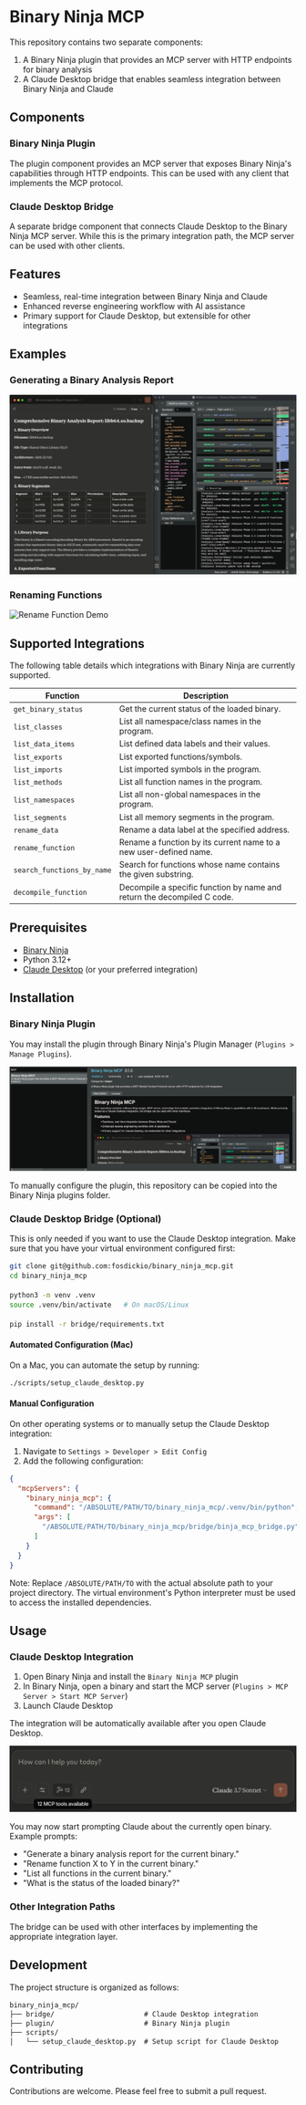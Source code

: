 # Binary Ninja MCP

This repository contains two separate components:
1. A Binary Ninja plugin that provides an MCP server with HTTP endpoints for binary analysis
2. A Claude Desktop bridge that enables seamless integration between Binary Ninja and Claude

## Components

### Binary Ninja Plugin
The plugin component provides an MCP server that exposes Binary Ninja's capabilities through HTTP endpoints. This can be used with any client that implements the MCP protocol.

### Claude Desktop Bridge
A separate bridge component that connects Claude Desktop to the Binary Ninja MCP server. While this is the primary integration path, the MCP server can be used with other clients.

## Features

- Seamless, real-time integration between Binary Ninja and Claude
- Enhanced reverse engineering workflow with AI assistance
- Primary support for Claude Desktop, but extensible for other integrations

## Examples

### Generating a Binary Analysis Report
![Binary Analysis Report Generation](docs/mcp-demo-report.png)

### Renaming Functions
![Rename Function Demo](docs/mcp-demo-rename.gif)

## Supported Integrations

The following table details which integrations with Binary Ninja are currently supported.

| Function | Description |
|----------|-------------|
| `get_binary_status` | Get the current status of the loaded binary. |
| `list_classes` | List all namespace/class names in the program. |
| `list_data_items` | List defined data labels and their values. |
| `list_exports` | List exported functions/symbols. |
| `list_imports` | List imported symbols in the program. |
| `list_methods` | List all function names in the program. |
| `list_namespaces` | List all non-global namespaces in the program. |
| `list_segments` | List all memory segments in the program. |
| `rename_data` | Rename a data label at the specified address. |
| `rename_function` | Rename a function by its current name to a new user-defined name. |
| `search_functions_by_name` | Search for functions whose name contains the given substring. |
| `decompile_function` | Decompile a specific function by name and return the decompiled C code. |

## Prerequisites

- [Binary Ninja](https://binary.ninja/)
- Python 3.12+
- [Claude Desktop](https://claude.ai/download) (or your preferred integration)

## Installation

### Binary Ninja Plugin

You may install the plugin through Binary Ninja's Plugin Manager (`Plugins > Manage Plugins`).

![Plugin Manager Listing](docs/plugin-manager-listing.png)

To manually configure the plugin, this repository can be copied into the Binary Ninja plugins folder.

### Claude Desktop Bridge (Optional)

This is only needed if you want to use the Claude Desktop integration.  Make sure that you have your virtual environment configured first:

```bash
git clone git@github.com:fosdickio/binary_ninja_mcp.git
cd binary_ninja_mcp

python3 -m venv .venv
source .venv/bin/activate   # On macOS/Linux

pip install -r bridge/requirements.txt
```

#### Automated Configuration (Mac)

On a Mac, you can automate the setup by running:

```bash
./scripts/setup_claude_desktop.py
```

#### Manual Configuration

On other operating systems or to manually setup the Claude Desktop integration:

1. Navigate to `Settings > Developer > Edit Config`
2. Add the following configuration:

```json
{
  "mcpServers": {
    "binary_ninja_mcp": {
      "command": "/ABSOLUTE/PATH/TO/binary_ninja_mcp/.venv/bin/python",
      "args": [
        "/ABSOLUTE/PATH/TO/binary_ninja_mcp/bridge/binja_mcp_bridge.py"
      ]
    }
  }
}
```

Note: Replace `/ABSOLUTE/PATH/TO` with the actual absolute path to your project directory. The virtual environment's Python interpreter must be used to access the installed dependencies.

## Usage

### Claude Desktop Integration

1. Open Binary Ninja and install the `Binary Ninja MCP` plugin
2. In Binary Ninja, open a binary and start the MCP server (`Plugins > MCP Server > Start MCP Server`)
3. Launch Claude Desktop

The integration will be automatically available after you open Claude Desktop.

![Claude Integration](docs/claude-desktop-integration.png)

You may now start prompting Claude about the currently open binary.  Example prompts:

- "Generate a binary analysis report for the current binary."
- "Rename function X to Y in the current binary."
- "List all functions in the current binary."
- "What is the status of the loaded binary?"

### Other Integration Paths

The bridge can be used with other interfaces by implementing the appropriate integration layer.

## Development

The project structure is organized as follows:

```
binary_ninja_mcp/
├── bridge/                      # Claude Desktop integration
├── plugin/                      # Binary Ninja plugin
├── scripts/
│   └── setup_claude_desktop.py  # Setup script for Claude Desktop
```
## Contributing

Contributions are welcome. Please feel free to submit a pull request.

